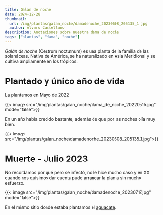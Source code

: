 ```yaml
---
title: Galan de noche
date: 2024-12-28
thumbnail:
  url: /img/plantas/galan_noche/damadenoche_20230608_205135_1.jpg
  author: Álvaro Castellano
description: Anotaciones sobre nuestra dama de noche
tags: ["plantas", "dama", "noche"]
---
```


_Galán de noche_ (Cestrum nocturnum) es una planta de la familia de las solanáceas. Nativa de América, se ha naturalizado en Asia Meridional y se cultiva ampliamente en los trópicos.

# Plantado y único año de vida

La plantamos en Mayo de 2022

{{< image src="/img/plantas/galan_noche/dama_de_noche_20220515.jpg" mode="false">}}

En un año había crecido bastante, además de que por las noches olía muy bien.

{{< image src="/img/plantas/galan_noche/damadenoche_20230608_205135_1.jpg">}}

# Muerte - Julio 2023

No recordamos por qué pero se infectó, no le hice mucho caso y en XX cuando nos quisimos dar cuenta pude arrancar la planta sin mucho esfuerzo.

{{< image src="/img/plantas/galan_noche/damadenoche_20230717.jpg" mode="false">}}

En el mismo sitio donde estaba plantamos el [aguacate](/plantas/aguacate/).
